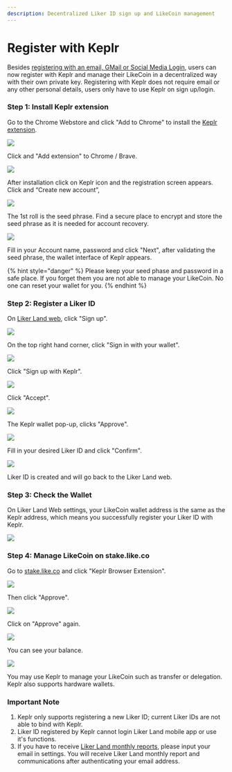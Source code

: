 ```yaml
---
description: Decentralized Liker ID sign up and LikeCoin management
---
```


# Register with Keplr

Besides [registering with an email, GMail or Social Media Login](register.md), users can now register with Keplr and manage their LikeCoin in a decentralized way with their own private key. Registering with Keplr does not require email or any other personal details, users only have to use Keplr on sign up/login.

### **Step 1: Install Keplr extension**

Go to the Chrome Webstore and click "Add to Chrome" to install the [Keplr extension](https://chrome.google.com/webstore/detail/keplr/dmkamcknogkgcdfhhbddcghachkejeap).

![](../../.gitbook/assets/keplr01.png)

Click and "Add extension" to Chrome / Brave.

![](../../.gitbook/assets/keplr02.png)

After installation click on Keplr icon and the registration screen appears. Click and “Create new account”,

![](../../.gitbook/assets/keplr03.png)

The 1st roll is the seed phrase. Find a secure place to encrypt and store the seed phrase as it is needed for account recovery.

![](../../.gitbook/assets/keplr04.png)

Fill in your Account name, password and click "Next", after validating the seed phrase, the wallet interface of Keplr appears.

{% hint style="danger" %}
Please keep your seed phase and password in a safe place. If you forget them you are not able to manage your LikeCoin. No one can reset your wallet for you.
{% endhint %}

### Step 2: Register a Liker ID

On [Liker Land web](https://liker.land/), click "Sign up".

![](../../.gitbook/assets/keplr-liker-id-00-en.png)

On the top right hand corner, click "Sign in with your wallet".

![](../../.gitbook/assets/keplr-liker-id-01-en.png)

Click "Sign up with Keplr".

![](../../.gitbook/assets/keplr-liker-id-02-en.png)

Click "Accept".

![](../../.gitbook/assets/keplr-liker-id-03.png)

The Keplr wallet pop-up, clicks "Approve".

![](../../.gitbook/assets/keplr-liker-id-04.png)

Fill in your desired Liker ID and click "Confirm".

![](../../.gitbook/assets/keplr-liker-id-05.png)

Liker ID is created and will go back to the Liker Land web.

### Step 3: Check the Wallet

On Liker Land Web settings, your LikeCoin wallet address is the same as the Keplr address, which means you successfully register your Liker ID with Keplr.

![](../../.gitbook/assets/keplr-liker-id-06-en.png)

### Step 4: Manage LikeCoin on stake.like.co

Go to [stake.like.co](http://stake.like.co) and click "Keplr Browser Extension".

![](../../.gitbook/assets/keplr06.png)

Then click "Approve".

![](../../.gitbook/assets/keplr07.png)

Click on "Approve" again.

![](../../.gitbook/assets/keplr08.png)

You can see your balance.

![](../../.gitbook/assets/keplr09.png)

You may use Keplr to manage your LikeCoin such as transfer or delegation. Keplr also supports hardware wallets.

### Important Note

1. Keplr only supports registering a new Liker ID; current Liker IDs are not able to bind with Keplr.
2. Liker ID registered by Keplr cannot login Liker Land mobile app or use it's functions.
3. If you have to receive [Liker Land monthly reports](../creatortools/monthly-report.md), please input your email in settings. You will receive Liker Land monthly report and communications after authenticating your email address.



